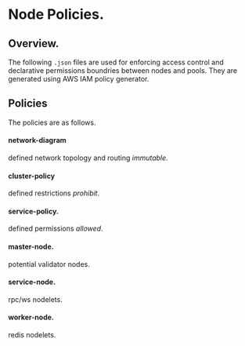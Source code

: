 # Node Policies. 

## Overview. 

The following `.json` files are used for enforcing access control and declarative permissions boundries between nodes and pools. 
They are generated using AWS IAM policy generator. 

## Policies   
The policies are as follows. 

#### network-diagram
defined network topology and routing *immutable*. 

#### cluster-policy   
defined restrictions *prohibit*. 

#### service-policy. 
defined permissions *allowed*. 

#### master-node. 
potential validator nodes. 

#### service-node. 
rpc/ws nodelets. 

#### worker-node. 
redis nodelets. 
